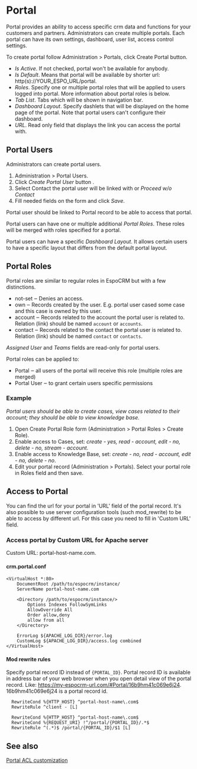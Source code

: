 # Portal

Portal provides an ability to access specific crm data and functions for your customers and partners. Administrators can create multiple portals. Each portal can have its own settings, dashboard, user list, access control settings.

To create portal follow Administration > Portals, click Create Portal button.

* *Is Active*. If not checked, portal won't be available for anybody.
* *Is Default*. Means that portal will be available by shorter url: http(s)://YOUR_ESPO_URL/portal.
* *Roles*. Specify one or multiple portal roles that will be applied to users logged into portal. More information about portal roles is below.
* *Tab List*. Tabs which will be shown in navigation bar.
* *Dashboard Layout*. Specify dashlets that will be displayed on the home page of the portal. Note that portal users can't configure their dashboard.
* *URL*. Read only field that displays the link you can access the portal with.

## Portal Users

Administrators can create portal users.

1. Administration > Portal Users.
2. Click *Create Portal User* button .
3. Select Contact the portal user will be linked with or *Proceed w/o Contact*
4. Fill needed fields on the form and click *Save*.

Portal user should be linked to Portal record to be able to access that portal.

Portal users can have one or multiple additional *Portal Roles*. These roles will be merged with roles specified for a portal.

Portal users can have a specific *Dashboard Layout*. It allows certain users to have a specific layout that differs from the default portal layout.

## Portal Roles

Portal roles are similar to regular roles in EspoCRM but with a few distinctions.

* not-set ‒ Denies an access.
* own ‒ Records created by the user. E.g. portal user cased some case and this case is owned by this user.
* account ‒ Records related to the account the portal user is related to. Relation (link) should be named `account` or `accounts`.
* contact ‒ Records related to the contact the portal user is related to. Relation (link) should be named `contact` or `contacts`.

*Assigned User* and *Teams* fields are read-only for portal users.

Portal roles can be applied to:

* Portal ‒ all users of the portal will receive this role (multiple roles are merged)
* Portal User ‒ to grant certain users specific permissions

### Example

*Portal users should be able to create cases, view cases related to their account; they should be able to view knowledge base.*

1. Open Create Portal Role form (Administration > Portal Roles > Create Role).
2. Enable access to Cases, set: *create - yes, read - account, edit - no, delete - no, stream - account*.
3. Enable access to Knowledge Base, set: *create - no, read - account, edit - no, delete - no*.
4. Edit your portal record (Administration > Portals). Select your portal role in Roles field and then save.

## Access to Portal

You can find the url for your portal in 'URL' field of the portal record. It's also possible to use server configuration tools (such mod_rewrite) to be able to access by different url. For this case you need to fill in 'Custom URL' field.

### Access portal by Custom URL for Apache server

Custom URL: portal-host-name.com.

#### crm.portal.conf

```
<VirtualHost *:80>
    DocumentRoot /path/to/espocrm/instance/
    ServerName portal-host-name.com	

    <Directory /path/to/espocrm/instance/>
        Options Indexes FollowSymLinks
        AllowOverride All
        Order allow,deny
        allow from all
    </Directory>

    ErrorLog ${APACHE_LOG_DIR}/error.log
    CustomLog ${APACHE_LOG_DIR}/access.log combined
</VirtualHost>
```

#### Mod rewrite rules

Specify portal record ID instead of `{PORTAL_ID}`. Portal record ID is available in address bar of your web browser when you open detail view of the portal record. Like: https://my-espocrm-url.com/#Portal/16b9hm41c069e6j24. 16b9hm41c069e6j24 is a portal record id.

```
  RewriteCond %{HTTP_HOST} ^portal-host-name\.com$
  RewriteRule ^client - [L]

  RewriteCond %{HTTP_HOST} ^portal-host-name\.com$
  RewriteCond %{REQUEST_URI} !^/portal/{PORTAL_ID}/.*$
  RewriteRule ^(.*)$ /portal/{PORTAL_ID}/$1 [L]
```

## See also

[Portal ACL customization](../development/acl.md#portal-acl)
